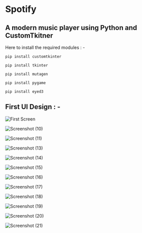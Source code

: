 # Spotify
## A modern music player using Python and CustomTkitner

Here to install the required modules : - 
```
pip install customtkinter
```

```
pip install tkinter
```

```
pip install mutagen
```

```
pip install pygame
```

```
pip install eyed3
```
## First UI Design : -

![First Screen](https://github.com/SarthakTools/Spotify/assets/114976722/ba07bcee-d209-42d2-a5e2-f7a69996d227)

![Screenshot (10)](https://github.com/SarthakTools/Spotify/assets/114976722/7b570eeb-777d-4231-ab6c-c2becc8c691c)

![Screenshot (11)](https://github.com/SarthakTools/Spotify/assets/114976722/92c32ebc-70c9-49b2-b2e0-fc5f13259e08)

![Screenshot (13)](https://github.com/SarthakTools/Spotify/assets/114976722/8191a6dd-84a4-425c-a947-e0c13b217a27)

![Screenshot (14)](https://github.com/SarthakTools/Spotify/assets/114976722/bc612781-42cc-429b-a4cc-9dd16c408603)

![Screenshot (15)](https://github.com/SarthakTools/Spotify/assets/114976722/32c978c7-b7ee-4f51-b7c3-1e2755860cf4)

![Screenshot (16)](https://github.com/SarthakTools/Spotify/assets/114976722/43d36d18-189f-45ac-8a20-d6f9dc7c112c)

![Screenshot (17)](https://github.com/SarthakTools/Spotify/assets/114976722/88205fea-3540-497f-8394-3b275c159d67)

![Screenshot (18)](https://github.com/SarthakTools/Spotify/assets/114976722/ca58ee9c-f342-4d5a-9905-8e840d1117df)

![Screenshot (19)](https://github.com/SarthakTools/Spotify/assets/114976722/53b03338-0a13-487e-992a-e45bfcc8f39d)

![Screenshot (20)](https://github.com/SarthakTools/Spotify/assets/114976722/fd285be2-769c-4e67-95c3-a80ab3a6c0c0)

![Screenshot (21)](https://github.com/SarthakTools/Spotify/assets/114976722/5448d8de-8ccd-4060-a9a5-b5c2c47afbc2)
